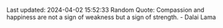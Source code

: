 Last updated: 2024-04-02 15:52:33
Random Quote: Compassion and happiness are not a sign of weakness but a sign of strength. - Dalai Lama